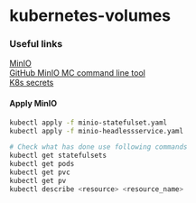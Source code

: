 # kubernetes-volumes

### Useful links
[MinIO](https://min.io/)<br>
[GitHub MinIO MC command line tool](https://github.com/minio/mc)<br>
[K8s secrets](https://kubernetes.io/docs/concepts/configuration/secret/)<br>


#### Apply MinIO
```bash
kubectl apply -f minio-statefulset.yaml
kubectl apply -f minio-headlessservice.yaml

# Check what has done use following commands
kubectl get statefulsets
kubectl get pods
kubectl get pvc
kubectl get pv
kubectl describe <resource> <resource_name>
```
